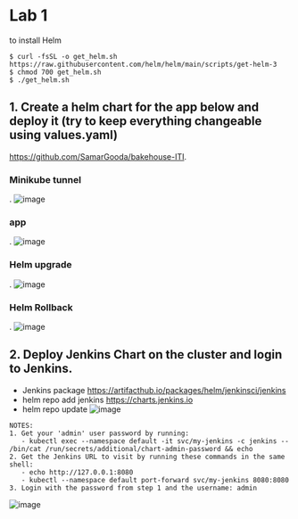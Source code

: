 # Lab 1
to install Helm

```
$ curl -fsSL -o get_helm.sh https://raw.githubusercontent.com/helm/helm/main/scripts/get-helm-3
$ chmod 700 get_helm.sh
$ ./get_helm.sh
```
    
## 1. Create a helm chart for the app below and deploy it (try to keep everything changeable using values.yaml)
https://github.com/SamarGooda/bakehouse-ITI.

### Minikube tunnel 
 . ![image](https://user-images.githubusercontent.com/28235504/217106289-98341464-f6e5-46aa-996d-bbe411a16382.png)
### app 
 . ![image](https://user-images.githubusercontent.com/28235504/217106501-fd8c91ca-a3b2-4e46-a4ef-f80ce0f17145.png)
### Helm upgrade
 . ![image](https://user-images.githubusercontent.com/28235504/217105730-a7bdca6d-d17e-44c0-9ba5-923ceaa31044.png)
### Helm Rollback
 . ![image](https://user-images.githubusercontent.com/28235504/217105939-261d48d2-9bd0-4103-b1ba-ab1a29ad675b.png)


## 2. Deploy Jenkins Chart on the cluster and login to Jenkins. 
- Jenkins package https://artifacthub.io/packages/helm/jenkinsci/jenkins
- helm repo add jenkins https://charts.jenkins.io
- helm repo update
![image](https://user-images.githubusercontent.com/28235504/217109258-e138c897-6fc9-4979-b4db-07de8433457b.png)

```
NOTES:
1. Get your 'admin' user password by running:
   - kubectl exec --namespace default -it svc/my-jenkins -c jenkins -- /bin/cat /run/secrets/additional/chart-admin-password && echo
2. Get the Jenkins URL to visit by running these commands in the same shell:
   - echo http://127.0.0.1:8080
   - kubectl --namespace default port-forward svc/my-jenkins 8080:8080
3. Login with the password from step 1 and the username: admin
```
![image](https://user-images.githubusercontent.com/28235504/217117865-1ae8522c-81c3-41ec-b233-2d03c455b1f4.png)
